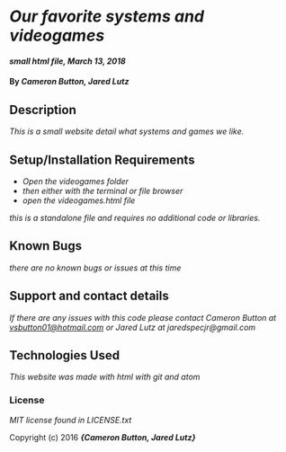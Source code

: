 # _Our favorite systems and videogames_

#### _small html file, March 13, 2018_

#### By _**Cameron Button, Jared Lutz**_

## Description

_This is a small website detail what systems and games we like._

## Setup/Installation Requirements

* _Open the videogames folder_
* _then either with the terminal or file browser_
* _open the videogames.html file_

_this is a standalone file and requires no additional code or libraries._

## Known Bugs

_there are no known bugs or issues at this time_

## Support and contact details

_If there are any issues with this code please contact Cameron Button at vsbutton01@hotmail.com or Jared Lutz at jaredspecjr@gmail.com_

## Technologies Used

_This website was made with html with git and atom_

### License

*MIT license found in LICENSE.txt*

Copyright (c) 2016 **_{Cameron Button, Jared Lutz}_**
